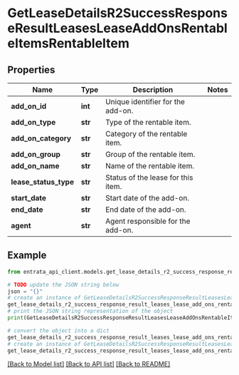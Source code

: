 # GetLeaseDetailsR2SuccessResponseResultLeasesLeaseAddOnsRentableItemsRentableItem


## Properties

Name | Type | Description | Notes
------------ | ------------- | ------------- | -------------
**add_on_id** | **int** | Unique identifier for the add-on. | 
**add_on_type** | **str** | Type of the rentable item. | 
**add_on_category** | **str** | Category of the rentable item. | 
**add_on_group** | **str** | Group of the rentable item. | 
**add_on_name** | **str** | Name of the rentable item. | 
**lease_status_type** | **str** | Status of the lease for this item. | 
**start_date** | **str** | Start date of the add-on. | 
**end_date** | **str** | End date of the add-on. | 
**agent** | **str** | Agent responsible for the add-on. | 

## Example

```python
from entrata_api_client.models.get_lease_details_r2_success_response_result_leases_lease_add_ons_rentable_items_rentable_item import GetLeaseDetailsR2SuccessResponseResultLeasesLeaseAddOnsRentableItemsRentableItem

# TODO update the JSON string below
json = "{}"
# create an instance of GetLeaseDetailsR2SuccessResponseResultLeasesLeaseAddOnsRentableItemsRentableItem from a JSON string
get_lease_details_r2_success_response_result_leases_lease_add_ons_rentable_items_rentable_item_instance = GetLeaseDetailsR2SuccessResponseResultLeasesLeaseAddOnsRentableItemsRentableItem.from_json(json)
# print the JSON string representation of the object
print(GetLeaseDetailsR2SuccessResponseResultLeasesLeaseAddOnsRentableItemsRentableItem.to_json())

# convert the object into a dict
get_lease_details_r2_success_response_result_leases_lease_add_ons_rentable_items_rentable_item_dict = get_lease_details_r2_success_response_result_leases_lease_add_ons_rentable_items_rentable_item_instance.to_dict()
# create an instance of GetLeaseDetailsR2SuccessResponseResultLeasesLeaseAddOnsRentableItemsRentableItem from a dict
get_lease_details_r2_success_response_result_leases_lease_add_ons_rentable_items_rentable_item_from_dict = GetLeaseDetailsR2SuccessResponseResultLeasesLeaseAddOnsRentableItemsRentableItem.from_dict(get_lease_details_r2_success_response_result_leases_lease_add_ons_rentable_items_rentable_item_dict)
```
[[Back to Model list]](../README.md#documentation-for-models) [[Back to API list]](../README.md#documentation-for-api-endpoints) [[Back to README]](../README.md)


